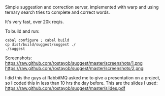 Simple suggestion and correction server, implemented with warp and using
ternary search tries to complete and correct words.

It's very fast, over 20k req/s.

To build and run:

```
cabal configure ; cabal build
cp dist/build/suggest/suggest ./
./suggest
```

Screenshots:
https://raw.github.com/rostayob/suggest/master/screenshots/1.png
https://raw.github.com/rostayob/suggest/master/screenshots/2.png

I did this the guys at RabbitMQ asked me to give a presentation on a project,
so I coded this in less than 10 hrs the day before. This are the slides I used:
https://raw.github.com/rostayob/suggest/master/slides.pdf
